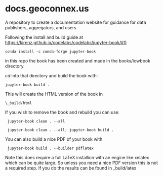 # docs.geoconnex.us


A repository to create a documentation website for guidance for data publishers, aggregators, and users.


Following the install and build guide at https://kirenz.github.io/codelabs/codelabs/jupyter-book/#0

```
conda install -c conda-forge jupyter-book

```

in this repo the book has been created and made in the books/iowbook directory.

_cd_  into that directory and build the book with: 

```
jupyter-book build .
```

This will create the HTML version of the book in 

```
\_build/html
```

If you wish to remove the book and rebuild you can use:

```
 jupyter-book clean . --all 
```

```
 jupyter-book clean . --all; jupyter-book build .
```


You can also build a nice PDF of your book with 

```
 jupyter-book build . --builder pdflatex
```

Note this does require a full LaTeX installion with an engine like xelatex which 
can be quite large.  So unless you need a nice PDF version this is not a required step. 
If you do the results can be found in \_build/latex

